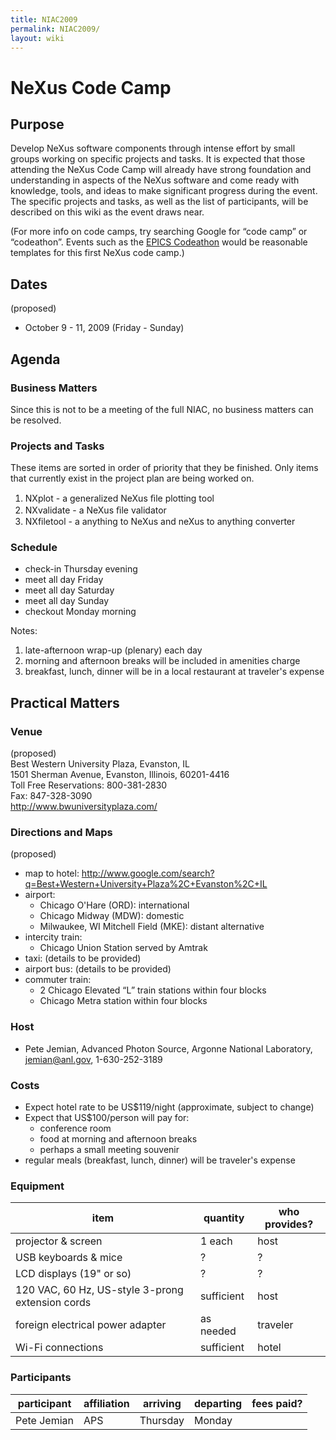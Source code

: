 ```yaml
---
title: NIAC2009
permalink: NIAC2009/
layout: wiki
---
```


NeXus Code Camp
===============

Purpose
-------

Develop NeXus software components through intense effort by small groups
working on specific projects and tasks. It is expected that those
attending the NeXus Code Camp will already have strong foundation and
understanding in aspects of the NeXus software and come ready with
knowledge, tools, and ideas to make significant progress during the
event. The specific projects and tasks, as well as the list of
participants, will be described on this wiki as the event draws near.

(For more info on code camps, try searching Google for “code camp” or
“codeathon”. Events such as the [EPICS
Codeathon](http://www.aps.anl.gov/epics/meetings/codeathon.php) would be
reasonable templates for this first NeXus code camp.)

Dates
-----

(proposed)

-   October 9 - 11, 2009 (Friday - Sunday)

Agenda
------

### Business Matters

Since this is not to be a meeting of the full NIAC, no business matters
can be resolved.

### Projects and Tasks

These items are sorted in order of priority that they be finished. Only
items that currently exist in the project plan are being worked on.

1.  NXplot - a generalized NeXus ﬁle plotting tool
2.  NXvalidate - a NeXus ﬁle validator
3.  NXfiletool - a anything to NeXus and neXus to anything converter

### Schedule

-   check-in Thursday evening
-   meet all day Friday
-   meet all day Saturday
-   meet all day Sunday
-   checkout Monday morning

Notes:

1.  late-afternoon wrap-up (plenary) each day
2.  morning and afternoon breaks will be included in amenities charge
3.  breakfast, lunch, dinner will be in a local restaurant at traveler's
    expense

Practical Matters
-----------------

### Venue

(proposed)  
Best Western University Plaza, Evanston, IL  
1501 Sherman Avenue, Evanston, Illinois, 60201-4416  
Toll Free Reservations: 800-381-2830  
Fax: 847-328-3090  
<http://www.bwuniversityplaza.com/>

### Directions and Maps

(proposed)

-   map to hotel:
    <http://www.google.com/search?q=Best+Western+University+Plaza%2C+Evanston%2C+IL>
-   airport:
    -   Chicago O'Hare (ORD): international
    -   Chicago Midway (MDW): domestic
    -   Milwaukee, WI Mitchell Field (MKE): distant alternative
-   intercity train:
    -   Chicago Union Station served by Amtrak
-   taxi: (details to be provided)
-   airport bus: (details to be provided)
-   commuter train:
    -   2 Chicago Elevated “L” train stations within four blocks
    -   Chicago Metra station within four blocks

### Host

-   Pete Jemian, Advanced Photon Source, Argonne National Laboratory,
    jemian@anl.gov, 1-630-252-3189

### Costs

-   Expect hotel rate to be US$119/night (approximate, subject to
    change)
-   Expect that US$100/person will pay for:
    -   conference room
    -   food at morning and afternoon breaks
    -   perhaps a small meeting souvenir
-   regular meals (breakfast, lunch, dinner) will be traveler's expense

### Equipment

| item                                             | quantity   | who provides? |
|--------------------------------------------------|------------|---------------|
| projector & screen                               | 1 each     | host          |
| USB keyboards & mice                             | ?          | ?             |
| LCD displays (19" or so)                         | ?          | ?             |
| 120 VAC, 60 Hz, US-style 3-prong extension cords | sufficient | host          |
| foreign electrical power adapter                 | as needed  | traveler      |
| Wi-Fi connections                                | sufficient | hotel         |

### Participants

| participant | affiliation | arriving | departing | fees paid? |
|-------------|-------------|----------|-----------|------------|
| Pete Jemian | APS         | Thursday | Monday    |            |


